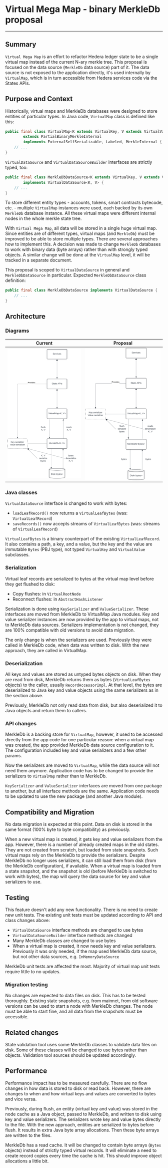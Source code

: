 # Virtual Mega Map - binary MerkleDb proposal

---

## Summary

`Virtual Mega Map` is an effort to refactor Hedera ledger state to be a single virtual map instead of
the current N-ary merkle tree. This proposal is focused on the data source (`MerkleDb` data source)
part of it. The data source is not exposed to the application directly, it's used internally by
`VirtualMap`, which is in turn accessible from Hedera services code via the States APIs.

## Purpose and Context

Historically, virtual maps and MerkleDb databases were designed to store entities of particular
types. In Java code, `VirtualMap` class is defined like this:

```java
public final class VirtualMap<K extends VirtualKey, V extends VirtualValue>
        extends PartialBinaryMerkleInternal
        implements ExternalSelfSerializable, Labeled, MerkleInternal {
    // ...
}
```

`VirtualDataSource` and `VirtualDataSourceBuilder` interfaces are strictly typed, too:

```java
public final class MerkleDbDataSource<K extends VirtualKey, V extends VirtualValue>
        implements VirtualDataSource<K, V> {
    // ...
}
```

To store different entity types - accounts, tokens, smart contracts bytecode, etc. - multiple
`VirtualMap` instances were used, each backed by its own `MerkleDb` database instance. All these
virtual maps were different internal nodes in the whole merkle state tree.

With `Virtual Mega Map`, all data will be stored in a single huge virtual map. Since entities are of
different types, virtual maps (and `MerkleDb`) must be improved to be able to store multiple types.
There are several approaches how to implement this. A decision was made to change `MerkleDb`
databases to work with binary data (byte arrays) rather than with strongly typed objects. A similar
change will be done at the `VirtualMap` level, it will be tracked in a separate document.

This proposal is scoped to `VirtualDataSource` in general and `MerkleDbDataSource` in particular.
Expected `MerkleDbDataSource` class definition:

```java
public final class MerkleDbDataSource implements VirtualDataSource {
    // ...
}
```

## Architecture

### Diagrams

|              Current              |                Proposal                |
|-----------------------------------|----------------------------------------|
| ![Current](architecture-0.53.svg) | ![Proposal](architecture-proposal.svg) |

### Java classes

`VirtualDataSource` interface is changed to work with bytes:

* `loadLeafRecord()` now returns a `VirtualLeafBytes` (was: `VirtualLeafRecord`)
* `saveRecords()` now accepts streams of `VirtualLeafBytes` (was: streams of `VirtualLeafRecord`)

`VirtualLeafBytes` is a binary counterpart of the existing `VirtualLeafRecord`. It also contains a
path, a key, and a value, but the key and the value are immutable `Bytes` (PBJ type), not typed
`VirtualKey` and `VirtualValue` subclasses.

### Serialization

Virtual leaf records are serialized to bytes at the virtual map level before they get flushed to
disk:

* Copy flushes: in `VirtualRootNode`
* Reconnect flushes: in `AbstractHashListener`

Serialization is done using `KeySerializer` and `ValueSerializer`. These interfaces are moved from
MerkleDb to VirtualMap Java modules. Key and value serializer instances are now provided by the app
to virtual maps, not to MerkleDb data sources. Serializers implementation is not changed, they are
100% compatible with old versions to avoid data migration.

The only change is when the serializers are used. Previously they were called in MerkleDb code, when
data was written to disk. With the new approach, they are called in VirtualMap.

### Deserialization

All keys and values are stored as untyped bytes objects on disk. When they are read from disk,
MerkleDb returns them as bytes (`VirtualLeafBytes` objects) to the caller, usually `RecordAccessorImpl`.
At that level, the bytes are deserialized to Java key and value objects using the same serializers as
in the section above.

Previously, MerkleDb not only read data from disk, but also deserialized it to Java objects and return
them to callers.

### API changes

MerkleDb is a backing store for `VirtualMap`, however, it used to be accessed directly from the app
code for one particular reason: when a virtual map was created, the app provided MerkleDb data source
configuration to it. The configuration included key and value serializers and a few other params.

Now the serializers are moved to `VirtualMap`, while the data source will not need them anymore.
Application code has to be changed to provide the serializers to `VirtualMap` rather than to MerkleDb.

`KeySerializer` and `ValueSerializer` interfaces are moved from one package to another, but all
interface methods are the same. Application code needs to be updated to use the new package (and
another Java module).

## Compatibility and Migration

No data migration is expected at this point. Data on disk is stored in the same format (100% byte to
byte compatibility) as previously.

When a new virtual map is created, it gets key and value serializers from the app. However, there
is a number of already created maps in the old states. They are not created from scratch, but loaded
from state snapshots. Such virtual maps rely on the MerkleDb to provide the serializers. Despite
MerkleDb no longer uses serializers, it can still load them from disk (from the MerkleDb configuration),
if available. When a virtual map is loaded from a state snapshot, and the snapshot is old (before
MerkleDb is switched to work with bytes), the map will query the data source for key and value serializers
to use.

## Testing

This feature doesn't add any new functionality. There is no need to create new unit tests. The
existing unit tests must be updated according to API and class changes above:

* `VirtualDataSource` interface methods are changed to use bytes
* `VirtualDataSourceBuilder` interface methods are changed
* Many MerkleDb classes are changed to use bytes
* When a virtual map is created, it now needs key and value serializers. Previously it was only
  needed, if the map used MerkleDb data source, but not other data sources, e.g.
  `InMemoryDataSource`

MerkleDb unit tests are affected the most. Majority of virtual map unit tests require little to
no updates.

### Migration testing

No changes are expected to data files on disk. This has to be tested thoroughly. Existing state
snapshots, e.g. from mainnet, from old software versions can be used to start a node with
MerkleDb changes. The node must be able to start fine, and all data from the snapshots must be
accessible.

## Related changes

State validation tool uses some MerkleDb classes to validate data files on disk. Some of these
classes will be changed to use bytes rather than objects. Validation tool sources should be
updated accordingly.

## Performance

Performance impact has to be measured carefully. There are no flow changes in how data is stored
to disk or read back. However, there are changes to when and how virtual keys and values are
converted to bytes and vice versa.

Previously, during flush, an entity (virtual key and value) was stored in the node cache as a
Java object, passed to MerkleDb, and written to disk using key and value serializers. The
serializers wrote key and value bytes directly to the file. With the new approach, entities
are serialized to bytes before flush. It results in extra Java byte array allocations. Then
these byte arrays are written to the files.

MerkleDb has a read cache. It will be changed to contain byte arrays (`Bytes` objects) instead
of strictly typed virtual records. It will eliminate a need to create record copies every time
the cache is hit. This should improve object allocations a little bit.
